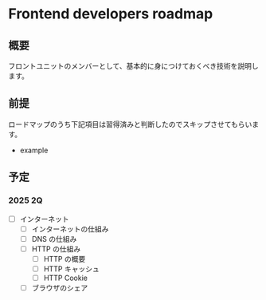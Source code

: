 # Frontend developers roadmap
## 概要
フロントユニットのメンバーとして、基本的に身につけておくべき技術を説明します。
## 前提
ロードマップのうち下記項目は習得済みと判断したのでスキップさせてもらいます。

- example
## 予定
### 2025 2Q

- [ ] インターネット
  - [ ] インターネットの仕組み
  - [ ] DNS の仕組み
  - [ ] HTTP の仕組み
    - [ ] HTTP の概要
    - [ ] HTTP キャッシュ
    - [ ] HTTP Cookie
  -  [ ] ブラウザのシェア
